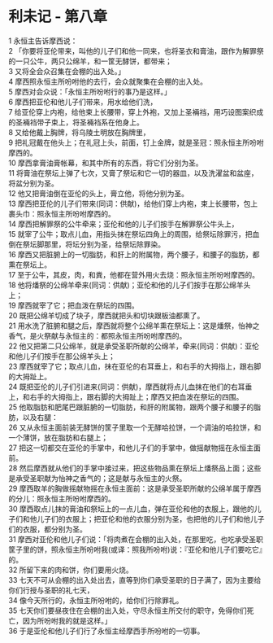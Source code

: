 # 利未记 - 第八章
  
 1 永恒主告诉摩西说：  
 2 「你要将亚伦带来，叫他的儿子们和他一同来，也将圣衣和膏油，跟作为解罪祭的一只公牛，两只公绵羊，和一筐无酵饼，都带来；  
 3 又将全会众召集在会棚的出入处。」  
 4 摩西照永恒主所吩咐他的去行，会众就聚集在会棚的出入处。  
 5 摩西对会众说：「永恒主所吩咐行的事乃是这样。」  
 6 摩西把亚伦和他儿子们带来，用水给他们洗，  
 7 给亚伦穿上内袍，给他束上长腰带，穿上外袍，又加上圣裲裆，用巧设图案织成的圣裲裆带子束上，将圣裲裆系在他身上。  
 8 又给他戴上胸牌，将乌陵土明放在胸牌里，  
 9 把礼冠戴在他头上；在礼冠上头，前面，钉上金牌，就是圣冠：照永恒主所吩咐摩西的。  
 10 摩西拿膏油膏帐幕，和其中所有的东西，将它们分别为圣。  
 11 将膏油在祭坛上弹了七次，又膏了祭坛和它一切的器皿，以及洗濯盆和盆座，将盆分别为圣。  
 12 他又把膏油倒在亚伦的头上，膏立他，将他分别为圣。  
 13 摩西把亚伦的儿子们带来(同词：供献)，给他们穿上内袍，束上长腰带，包上裹头巾：照永恒主所吩咐摩西的。  
 14 摩西把解罪祭的公牛牵来；亚伦和他的儿子们按手在解罪祭公牛头上，  
 15 就宰了公牛；取点儿血，用指头抹在祭坛四角上的周围，给祭坛除罪污，把血倒在祭坛脚那里，将坛分别为圣，给祭坛除罪染。  
 16 摩西又把脏腑上的一切脂肪，和肝上的附属物，两个腰子，和腰子的脂肪，都熏在祭坛上。  
 17 至于公牛，其皮，肉，和粪，他都在营外用火去烧：照永恒主所吩咐摩西的。  
 18 他将燔祭的公绵羊牵来(同词：供献)；亚伦和他的儿子们按手在那公绵羊头上；  
 19 摩西就宰了它；把血泼在祭坛的四围。  
 20 既把公绵羊切成了块子，摩西就把头和切块跟板油都熏了。  
 21 用水洗了脏腑和腿之后，摩西就将整个公绵羊熏在祭坛上：这是燔祭，怡神之香气，是火祭献与永恒主的：都照永恒主所吩咐摩西的。  
 22 他又把第二只公绵羊，就是承受圣职所献的公绵羊，牵来(同词：供献)：亚伦和他儿子们按手在那公绵羊头上；  
 23 摩西就宰了它；取点儿血，抹在亚伦的右耳垂上，和右手的大拇指上，跟右脚的大拇趾上。  
 24 既把亚伦的儿子们引进来(同词：供献)，摩西就将点儿血抹在他们的右耳垂上，和右手的大拇指上，跟右脚的大拇趾上；摩西又把血泼在祭坛的四围。  
 25 他取脂肪和肥尾巴跟脏腑的一切脂肪，和肝的附属物，跟两个腰子和腰子的脂肪，以及右腿：  
 26 又从永恒主面前装无酵饼的筐子里取一个无酵哈拉饼，一个调油的哈拉饼，和一个薄饼，放在脂肪和右腿上；  
 27 把这一切都交在亚伦的手掌中，和他儿子们的手掌中，做摇献物摇在永恒主面前。  
 28 然后摩西就从他们的手掌中接过来，把这些物品熏在祭坛上燔祭品上面；这些是承受圣职献为怡神之香气的；这是献与永恒主的火祭。  
 29 摩西取羊的胸做摇献物摇在永恒主面前：这是承受圣职所献的公绵羊属于摩西的分儿：照永恒主所吩咐摩西的。  
 30 摩西取点儿抹的膏油和祭坛上的一点儿血，弹在亚伦和他的衣服上，跟他的儿子们和他儿子们的衣服上；把亚伦和他的衣服分别为圣，也把他的儿子们和他儿子们的衣服，都分别为圣。  
 31 摩西对亚伦和他儿子们说：「将肉煮在会棚的出入处，在那里吃，也吃承受圣职筐子里的饼，照永恒主所吩咐我(或译：照我所吩咐)说：『亚伦和他儿子们要吃它』的。  
 32 所留下来的肉和饼，你们要用火烧。  
 33 七天不可从会棚的出入处出去，直等到你们承受圣职的日子满了，因为主要给你们行授与圣职的礼七天，  
 34 像今天所行的，永恒主所吩咐的，给你们行除罪礼。  
 35 七天你们要昼夜住在会棚的出入处，守尽永恒主所交付的职守，免得你们死亡，因为所吩咐我的就是这样。」  
 36 于是亚伦和他儿子们行了永恒主经摩西手所吩咐的一切事。